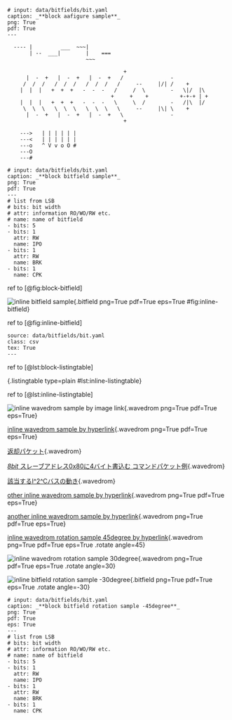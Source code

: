 ```{.aafigure #fig:block-aafigure}
# input: data/bitfields/bit.yaml
caption: _**block aafigure sample**_
png: True
pdf: True
---

  ---- |         ___  ~~~|
       | --  ___|        |    ===
                         ~~~

                                     +
      |  -  +   |  -  +   |  -  +   /               -
     /  /  /   /  /  /   /  /  /   /     --     |/| /    +
    |  |  |   +  +  +   -  -  -   /     /  \        -   \|/  |\
                                 +     +    +          +-+-+ | +
    |  |  |   +  +  +   -  -  -   \     \  /        -   /|\  |/
     \  \  \   \  \  \   \  \  \   \     --     |\| \    +
      |  -  +   |  -  +   |  -  +   \               -
                                     +

    --->   | | | | | |
    ---<   | | | | | |
    ---o   ^ V v o O #
    ---O
    ---#
```

```{.bitfield #fig:block-bitfield}
# input: data/bitfields/bit.yaml
caption: _**block bitfield sample**_
png: True
pdf: True
---
# list from LSB
# bits: bit width
# attr: information RO/WO/RW etc.
# name: name of bitfield
- bits: 5
- bits: 1
  attr: RW
  name: IPO
- bits: 1
  attr: RW
  name: BRK
- bits: 1
  name: CPK
```

ref to [@fig:block-bitfield]

![**inline bitfield sample**](data/bitfields/bit.yaml){.bitfield png=True pdf=True eps=True #fig:inline-bitfield}

ref to [@fig:inline-bitfield]

```{.listingtable #lst:block-listingtable}
source: data/bitfields/bit.yaml
class: csv
tex: True
---
```
ref to [@lst:block-listingtable]

[](data/waves/wave.yaml){.listingtable type=plain #lst:inline-listingtable}

ref to [@lst:inline-listingtable]

![inline wavedrom sample by image link](data/waves/wave.yaml){.wavedrom png=True pdf=True eps=True}

[inline wavedrom sample by hyperlink](data/waves/wave.yaml){.wavedrom png=True pdf=True eps=True}

[返却パケット](data/waves/commandSandP_wo_ret.yaml){.wavedrom}

[_8bit_ スレーブアドレス0x80に4バイト書込む コマンドパケット例](data/waves/commandSandP_wo.yaml){.wavedrom}

[該当するI^2^Cバスの動き](data/waves/commandSandP_wo_bus.yaml){.wavedrom}

[other inline wavedrom sample by hyperlink](data/waves/anotherwave.yaml){.wavedrom png=True pdf=True eps=True}

[another inline wavedrom sample by hyperlink](data/waves/wave.yaml){.wavedrom png=True pdf=True eps=True}

[inline wavedrom rotation sample 45degree by hyperlink](data/waves/commandSandP_wo_bus.yaml){.wavedrom png=True pdf=True eps=True .rotate angle=45}

![inline wavedrom rotation sample 30degree](data/waves/wave.yaml){.wavedrom png=True pdf=True eps=True .rotate angle=30}

![inline bitfield rotation sample -30degree](data/bitfields/bit.yaml){.bitfield png=True pdf=True eps=True .rotate angle=-30}

```{.bitfield .rotate angle=-45}
# input: data/bitfields/bit.yaml
caption: _**block bitfield rotation sample -45degree**_
png: True
pdf: True
eps: True
---
# list from LSB
# bits: bit width
# attr: information RO/WO/RW etc.
# name: name of bitfield
- bits: 5
- bits: 1
  attr: RW
  name: IPO
- bits: 1
  attr: RW
  name: BRK
- bits: 1
  name: CPK
```
